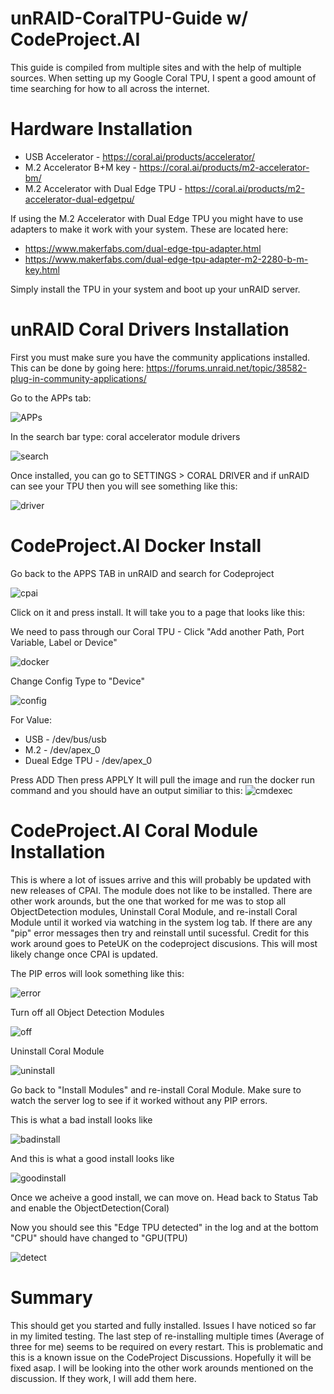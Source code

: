 # unRAID-CoralTPU-Guide w/ CodeProject.AI
This guide is compiled from multiple sites and with the help of multiple sources. When setting up my Google Coral TPU, I spent a good amount of time searching for how to all across the internet. 

# Hardware Installation

* USB Accelerator - https://coral.ai/products/accelerator/
* M.2 Accelerator B+M key - https://coral.ai/products/m2-accelerator-bm/
* M.2 Accelerator with Dual Edge TPU - https://coral.ai/products/m2-accelerator-dual-edgetpu/

If using the M.2 Accelerator with Dual Edge TPU you might have to use adapters to make it work with your system. These are located here:
* https://www.makerfabs.com/dual-edge-tpu-adapter.html
* https://www.makerfabs.com/dual-edge-tpu-adapter-m2-2280-b-m-key.html

Simply install the TPU in your system and boot up your unRAID server.

# unRAID Coral Drivers Installation

First you must make sure you have the community applications installed. This can be done by going here: https://forums.unraid.net/topic/38582-plug-in-community-applications/

Go to the APPs tab:

![APPs](APPs.png)

In the search bar type: coral accelerator module drivers

![search](search.JPG)

Once installed, you can go to SETTINGS > CORAL DRIVER and if unRAID can see your TPU then you will see something like this:

![driver](driver.JPG)

# CodeProject.AI Docker Install

Go back to the APPS TAB in unRAID and search for Codeproject

![cpai](cpai.JPG)

Click on it and press install. It will take you to a page that looks like this:

We need to pass through our Coral TPU - Click "Add another Path, Port Variable, Label or Device"

![docker](docker.PNG)

Change Config Type to "Device"

![config](config.PNG)

For Value:
* USB - /dev/bus/usb
* M.2 - /dev/apex_0
* Dueal Edge TPU - /dev/apex_0

Press ADD
Then press APPLY
It will pull the image and run the docker run command and you should have an output similiar to this: 
![cmdexec](cmdexec.PNG)

# CodeProject.AI Coral Module Installation

This is where a lot of issues arrive and this will probably be updated with new releases of CPAI. The module does not like to be installed. There are other work arounds, but the one that worked for me was to stop all ObjectDetection modules, Uninstall Coral Module, and re-install Coral Module until it worked via watching in the system log tab. If there are any "pip" error messages then try and reinstall until sucessful. Credit for this work around goes to PeteUK on the codeproject discusions. 
This will most likely change once CPAI is updated.

The PIP erros will look something like this: 

![error](error.PNG)

Turn off all Object Detection Modules

![off](off.PNG)

Uninstall Coral Module

![uninstall](uninstall.PNG)

Go back to "Install Modules" and re-install Coral Module. Make sure to watch the server log to see if it worked without any PIP errors. 

This is what a bad install looks like

![badinstall](badinstall.PNG)

And this is what a good install looks like

![goodinstall](goodinstall.PNG)

Once we acheive a good install, we can move on. Head back to Status Tab and enable the ObjectDetection(Coral)

Now you should see this "Edge TPU detected" in the log and at the bottom "CPU" should have changed to "GPU(TPU)

![detect](detect.PNG)

# Summary

This should get you started and fully installed. Issues I have noticed so far in my limited testing. The last step of re-installing multiple times (Average of three for me) seems to be required on every restart. This is problematic and this is a known issue on the CodeProject Discussions. Hopefully it will be fixed asap. I will be looking into the other work arounds mentioned on the discussion. If they work, I will add them here.



